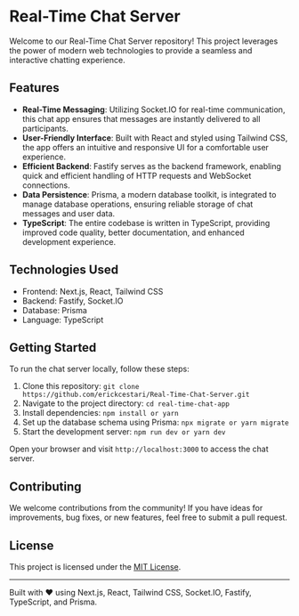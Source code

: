 # Real-Time Chat Server

Welcome to our Real-Time Chat Server repository! This project leverages the power of modern web technologies to provide a seamless and interactive chatting experience.

## Features

- **Real-Time Messaging**: Utilizing Socket.IO for real-time communication, this chat app ensures that messages are instantly delivered to all participants.
- **User-Friendly Interface**: Built with React and styled using Tailwind CSS, the app offers an intuitive and responsive UI for a comfortable user experience.
- **Efficient Backend**: Fastify serves as the backend framework, enabling quick and efficient handling of HTTP requests and WebSocket connections.
- **Data Persistence**: Prisma, a modern database toolkit, is integrated to manage database operations, ensuring reliable storage of chat messages and user data.
- **TypeScript**: The entire codebase is written in TypeScript, providing improved code quality, better documentation, and enhanced development experience.

## Technologies Used

- Frontend: Next.js, React, Tailwind CSS
- Backend: Fastify, Socket.IO
- Database: Prisma
- Language: TypeScript

## Getting Started

To run the chat server locally, follow these steps:

1. Clone this repository: `git clone https://github.com/erickcestari/Real-Time-Chat-Server.git`
2. Navigate to the project directory: `cd real-time-chat-app`
3. Install dependencies: `npm install or yarn`
4. Set up the database schema using Prisma: `npx migrate or yarn migrate`
5. Start the development server: `npm run dev or yarn dev`

Open your browser and visit `http://localhost:3000` to access the chat server.

## Contributing

We welcome contributions from the community! If you have ideas for improvements, bug fixes, or new features, feel free to submit a pull request.

## License

This project is licensed under the [MIT License](LICENSE).

---

Built with ❤️ using Next.js, React, Tailwind CSS, Socket.IO, Fastify, TypeScript, and Prisma.
